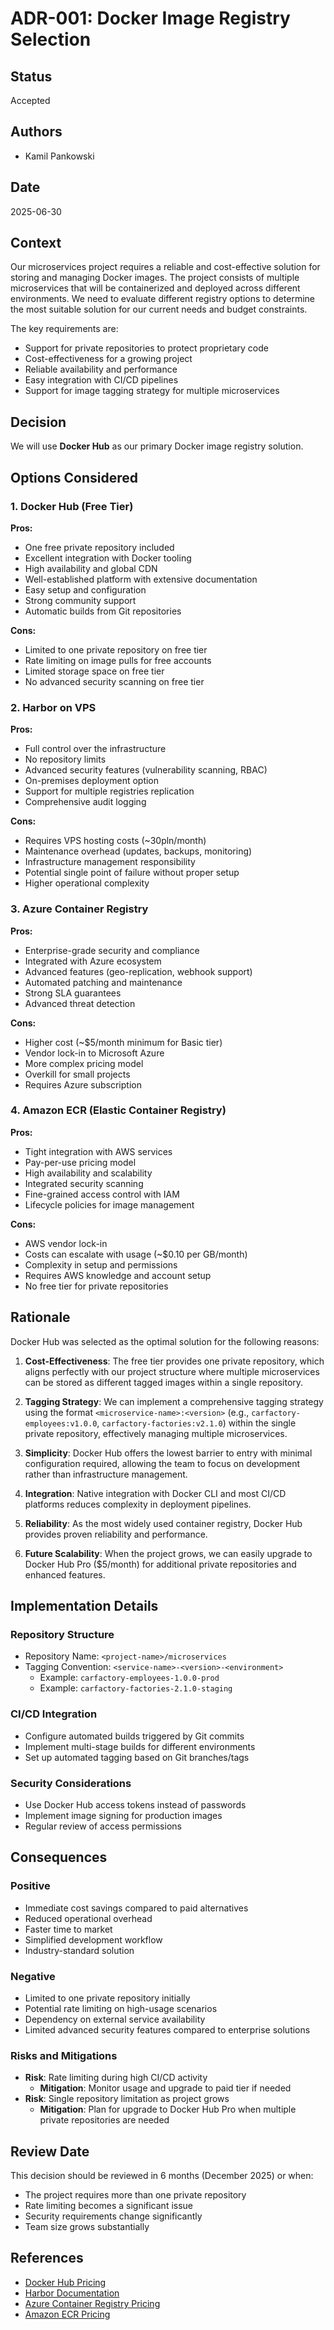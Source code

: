 # ADR-001: Docker Image Registry Selection

## Status

Accepted

## Authors

- Kamil Pankowski

## Date

2025-06-30

## Context

Our microservices project requires a reliable and cost-effective solution for storing and managing Docker images. The project consists of multiple microservices that will be containerized and deployed across different environments. We need to evaluate different registry options to determine the most suitable solution for our current needs and budget constraints.

The key requirements are:

- Support for private repositories to protect proprietary code
- Cost-effectiveness for a growing project
- Reliable availability and performance
- Easy integration with CI/CD pipelines
- Support for image tagging strategy for multiple microservices

## Decision

We will use **Docker Hub** as our primary Docker image registry solution.

## Options Considered

### 1. Docker Hub (Free Tier)

**Pros:**

- One free private repository included
- Excellent integration with Docker tooling
- High availability and global CDN
- Well-established platform with extensive documentation
- Easy setup and configuration
- Strong community support
- Automatic builds from Git repositories

**Cons:**

- Limited to one private repository on free tier
- Rate limiting on image pulls for free accounts
- Limited storage space on free tier
- No advanced security scanning on free tier

### 2. Harbor on VPS

**Pros:**

- Full control over the infrastructure
- No repository limits
- Advanced security features (vulnerability scanning, RBAC)
- On-premises deployment option
- Support for multiple registries replication
- Comprehensive audit logging

**Cons:**

- Requires VPS hosting costs (~30pln/month)
- Maintenance overhead (updates, backups, monitoring)
- Infrastructure management responsibility
- Potential single point of failure without proper setup
- Higher operational complexity

### 3. Azure Container Registry

**Pros:**

- Enterprise-grade security and compliance
- Integrated with Azure ecosystem
- Advanced features (geo-replication, webhook support)
- Automated patching and maintenance
- Strong SLA guarantees
- Advanced threat detection

**Cons:**

- Higher cost (~$5/month minimum for Basic tier)
- Vendor lock-in to Microsoft Azure
- More complex pricing model
- Overkill for small projects
- Requires Azure subscription

### 4. Amazon ECR (Elastic Container Registry)

**Pros:**

- Tight integration with AWS services
- Pay-per-use pricing model
- High availability and scalability
- Integrated security scanning
- Fine-grained access control with IAM
- Lifecycle policies for image management

**Cons:**

- AWS vendor lock-in
- Costs can escalate with usage (~$0.10 per GB/month)
- Complexity in setup and permissions
- Requires AWS knowledge and account setup
- No free tier for private repositories

## Rationale

Docker Hub was selected as the optimal solution for the following reasons:

1. **Cost-Effectiveness**: The free tier provides one private repository, which aligns perfectly with our project structure where multiple microservices can be stored as different tagged images within a single repository.

2. **Tagging Strategy**: We can implement a comprehensive tagging strategy using the format `<microservice-name>:<version>` (e.g., `carfactory-employees:v1.0.0`, `carfactory-factories:v2.1.0`) within the single private repository, effectively managing multiple microservices.

3. **Simplicity**: Docker Hub offers the lowest barrier to entry with minimal configuration required, allowing the team to focus on development rather than infrastructure management.

4. **Integration**: Native integration with Docker CLI and most CI/CD platforms reduces complexity in deployment pipelines.

5. **Reliability**: As the most widely used container registry, Docker Hub provides proven reliability and performance.

6. **Future Scalability**: When the project grows, we can easily upgrade to Docker Hub Pro ($5/month) for additional private repositories and enhanced features.

## Implementation Details

### Repository Structure

- Repository Name: `<project-name>/microservices`
- Tagging Convention: `<service-name>-<version>-<environment>`
  - Example: `carfactory-employees-1.0.0-prod`
  - Example: `carfactory-factories-2.1.0-staging`

### CI/CD Integration

- Configure automated builds triggered by Git commits
- Implement multi-stage builds for different environments
- Set up automated tagging based on Git branches/tags

### Security Considerations

- Use Docker Hub access tokens instead of passwords
- Implement image signing for production images
- Regular review of access permissions

## Consequences

### Positive

- Immediate cost savings compared to paid alternatives
- Reduced operational overhead
- Faster time to market
- Simplified development workflow
- Industry-standard solution

### Negative

- Limited to one private repository initially
- Potential rate limiting on high-usage scenarios
- Dependency on external service availability
- Limited advanced security features compared to enterprise solutions

### Risks and Mitigations

- **Risk**: Rate limiting during high CI/CD activity
  - **Mitigation**: Monitor usage and upgrade to paid tier if needed
- **Risk**: Single repository limitation as project grows
  - **Mitigation**: Plan for upgrade to Docker Hub Pro when multiple private repositories are needed

## Review Date

This decision should be reviewed in 6 months (December 2025) or when:

- The project requires more than one private repository
- Rate limiting becomes a significant issue
- Security requirements change significantly
- Team size grows substantially

## References

- [Docker Hub Pricing](https://www.docker.com/pricing)
- [Harbor Documentation](https://goharbor.io/docs/)
- [Azure Container Registry Pricing](https://azure.microsoft.com/en-us/pricing/details/container-registry/)
- [Amazon ECR Pricing](https://aws.amazon.com/ecr/pricing/)
